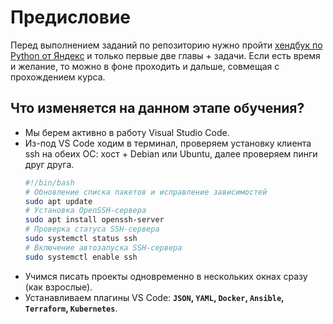 # Предисловие

Перед выполнением заданий по репозиторию нужно пройти [хендбук по Python от Яндекс](https://education.yandex.ru/handbook/python) и только первые две главы + задачи. Если есть время и желание, то можно в фоне проходить и дальше, совмещая с прохождением курса.

## Что изменяется на данном этапе обучения?

- Мы берем активно в работу Visual Studio Code.
- Из-под VS Code ходим в терминал, проверяем установку клиента ssh на обеих ОС: хост + Debian или Ubuntu, далее проверяем пинги друг друга.
    ```bash
    #!/bin/bash
    # Обновление списка пакетов и исправление зависимостей
    sudo apt update
    # Установка OpenSSH-сервера
    sudo apt install openssh-server
    # Проверка статуса SSH-сервера
    sudo systemctl status ssh
    # Включение автозапуска SSH-сервера
    sudo systemctl enable ssh
    ```
- Учимся писать проекты одновременно в нескольких окнах сразу (как взрослые).
- Устанавливаем плагины VS Code: **`JSON`, `YAML`, `Docker`, `Ansible`, `Terraform`, `Kubernetes`**.
